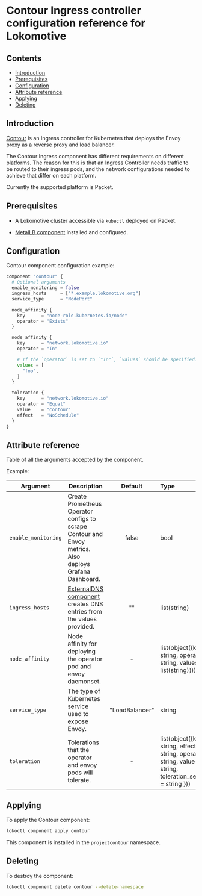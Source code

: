 # Contour Ingress controller configuration reference for Lokomotive

## Contents

* [Introduction](#introduction)
* [Prerequisites](#prerequisites)
* [Configuration](#configuration)
* [Attribute reference](#attribute-reference)
* [Applying](#applying)
* [Deleting](#deleting)

## Introduction

[Contour](https://github.com/projectcontour/contour) is an Ingress controller for Kubernetes that
deploys the Envoy proxy as a reverse proxy and load balancer.

The Contour Ingress component has different requirements on different platforms. The reason for this
is that an Ingress Controller needs traffic to be routed to their ingress pods, and the network
configurations needed to achieve that differ on each platform.

Currently the supported platform is Packet.

## Prerequisites

* A Lokomotive cluster accessible via `kubectl` deployed on Packet.

* [MetalLB component](metallb.md) installed and configured.

## Configuration

Contour component configuration example:

```tf
component "contour" {
  # Optional arguments
  enable_monitoring = false
  ingress_hosts     = ["*.example.lokomotive.org"]
  service_type      = "NodePort"

  node_affinity {
    key      = "node-role.kubernetes.io/node"
    operator = "Exists"
  }

  node_affinity {
    key      = "network.lokomotive.io"
    operator = "In"

    # If the `operator` is set to `"In"`, `values` should be specified.
    values = [
      "foo",
    ]
  }

  toleration {
    key      = "network.lokomotive.io"
    operator = "Equal"
    value    = "contour"
    effect   = "NoSchedule"
  }
}
```

## Attribute reference

Table of all the arguments accepted by the component.

Example:

| Argument            | Description                                                                                             |    Default     | Type                                                                                                           | Required |
|---------------------|---------------------------------------------------------------------------------------------------------|:--------------:|:---------------------------------------------------------------------------------------------------------------|:--------:|
| `enable_monitoring` | Create Prometheus Operator configs to scrape Contour and Envoy metrics. Also deploys Grafana Dashboard. |     false      | bool                                                                                                           |  false   |
| `ingress_hosts`     | [ExternalDNS component](external-dns.md) creates DNS entries from the values provided.                  |       ""       | list(string)                                                                                                   |  false   |
| `node_affinity`     | Node affinity for deploying the operator pod and envoy daemonset.                                       |       -        | list(object({key = string, operator = string, values = list(string)}))                                         |  false   |
| `service_type`      | The type of Kubernetes service used to expose Envoy.                                                    | "LoadBalancer" | string                                                                                                         |  false   |
| `toleration`        | Tolerations that the operator and envoy pods will tolerate.                                             |       -        | list(object({key = string, effect = string, operator = string, value = string, toleration_seconds = string })) |  false   |


## Applying

To apply the Contour component:

```bash
lokoctl component apply contour
```

This component is installed in the `projectcontour` namespace.

## Deleting

To destroy the component:

```bash
lokoctl component delete contour --delete-namespace
```
